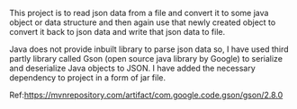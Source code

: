 This project is to read json data from a file and convert
it to some java object or data structure and then again use that newly 
created object to convert it back to json data and write that
json data to file.

Java does not provide inbuilt library to parse json data so, I have
used third partly library called Gson (open source java library by Google)
to serialize and deserialize Java objects to JSON. I have added the 
necessary dependency to project in a form of jar file.

Ref:https://mvnrepository.com/artifact/com.google.code.gson/gson/2.8.0
